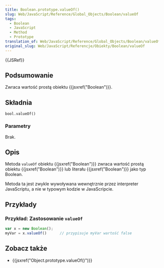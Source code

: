 ```yaml
---
title: Boolean.prototype.valueOf()
slug: Web/JavaScript/Reference/Global_Objects/Boolean/valueOf
tags:
  - Boolean
  - JavaScript
  - Method
  - Prototype
translation_of: Web/JavaScript/Reference/Global_Objects/Boolean/valueOf
original_slug: Web/JavaScript/Referencje/Obiekty/Boolean/valueOf
---
```

{{JSRef}}

## Podsumowanie

Zwraca wartość prostą obiektu {{jsxref("Boolean")}}.

## Składnia

    bool.valueOf()

### Parametry

Brak.

## Opis

Metoda `valueOf` obiektu {{jsxref("Boolean")}} zwraca wartość prostą obiektu {{jsxref("Boolean")}} lub literału {{jsxref("Boolean")}} jako typ Boolean.

Metoda ta jest zwykle wywoływana wewnętrznie przez interpreter JavaScriptu, a nie w typowym kodzie w JavaScripcie.

## Przykłady

### Przykład: Zastosowanie `valueOf`

```js
var x = new Boolean();
myVar = x.valueOf()      // przypisuje myVar wartość false
```

## Zobacz także

- {{jsxref("Object.prototype.valueOf()")}}
